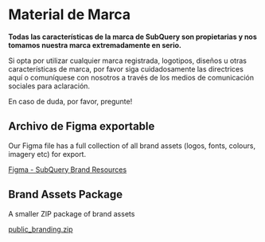 # Material de Marca

**Todas las características de la marca de SubQuery son propietarias y nos tomamos nuestra marca extremadamente en serio.**

Si opta por utilizar cualquier marca registrada, logotipos, diseños u otras características de marca, por favor siga cuidadosamente las directrices aquí o comuníquese con nosotros a través de los medios de comunicación sociales para aclaración.

En caso de duda, por favor, pregunte!

## Archivo de Figma exportable

Our Figma file has a full collection of all brand assets (logos,  fonts, colours, imagery etc) for export.

[Figma - SubQuery Brand Resources](https://www.figma.com/file/AaCXaOcElrlbxq8fz39sJU/SubQuery-Brand-Resources?node-id=3%3A2)

## Brand Assets Package

A smaller ZIP package of brand assets

[public_branding.zip](https://static.subquery.network/public_branding.zip)